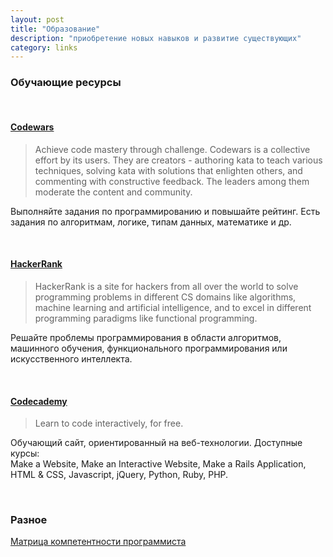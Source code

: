 ```yaml
---
layout: post
title: "Образование"
description: "приобретение новых навыков и развитие существующих"
category: links
---
```


### Обучающие ресурсы
<br>

#### [Codewars](http://www.codewars.com/)
> Achieve code mastery through challenge.
> Codewars is a collective effort by its users. They are creators - authoring kata to teach various techniques, solving kata with solutions that enlighten others, and commenting with constructive feedback. The leaders among them moderate the content and community.  

Выполняйте задания по программированию и повышайте рейтинг.
Есть задания по алгоритмам, логике, типам данных, математике и др.

<br>

#### [HackerRank](https://www.hackerrank.com)
> HackerRank is a site for hackers from all over the world to solve programming problems in different CS domains like algorithms, machine learning and artificial intelligence, and to excel in different programming paradigms like functional programming.

Решайте проблемы программирования в области алгоритмов, машинного обучения, функционального программирования или искусственного интеллекта.

<br>

#### [Codecademy](http://www.codecademy.com/)
> Learn to code interactively, for free.

Обучающий сайт, ориентированный на веб-технологии. Доступные курсы:  
Make a Website, Make an Interactive Website, Make a Rails Application, HTML & CSS, Javascript, jQuery, Python, Ruby, PHP.

<br>

### Разное
[Матрица компетентности программиста](http://grompe.org.ru/static/prog_comp_matrix_ru.html)